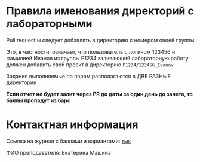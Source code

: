 # Правила именования директорий с лабораторными

Pull request'ы следует добавлять в директорию с номером своей группы

Это, в частности, означает, что пользователь с логином 123456 и фамилией Иванов из группы P1234 заливающий лабораторную работу должен добавить свой проект в директорию `P1234/123456_Ivanov`

Задания выполняемые по парам располагаются в ДВЕ РАЗНЫЕ директории

**Если отчет не будет залит через PR до даты за один день до зачета, то баллы пропадут из барс**

# Контактная информация

Cсылка на журнал с баллами и вариантами: [тык]([https://docs.google.com/spreadsheets/d/1127YKL5l8L31hxqCaZPuFQ8Qig-18a1WZ4St4n-JaEA/edit#gid=0](https://docs.google.com/spreadsheets/d/1vwLgO5WTXpVYBoZ-XU501kT4GZSYB_omVenkWGS6HTg/edit?gid=0#gid=0))

ФИО преподавателя: Екатерина Машина
